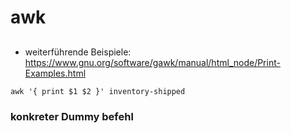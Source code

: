 # awk 

## 

* weiterführende Beispiele: https://www.gnu.org/software/gawk/manual/html_node/Print-Examples.html

```
awk '{ print $1 $2 }' inventory-shipped
```

### konkreter Dummy befehl
